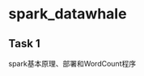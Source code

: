 # spark_datawhale

## Task 1

spark基本原理、部署和WordCount程序

[spark基本原理、部署和WordCount程序]: https://github.com/zhangchi0923/spark_datawhale/blob/master/notes/task1.md

